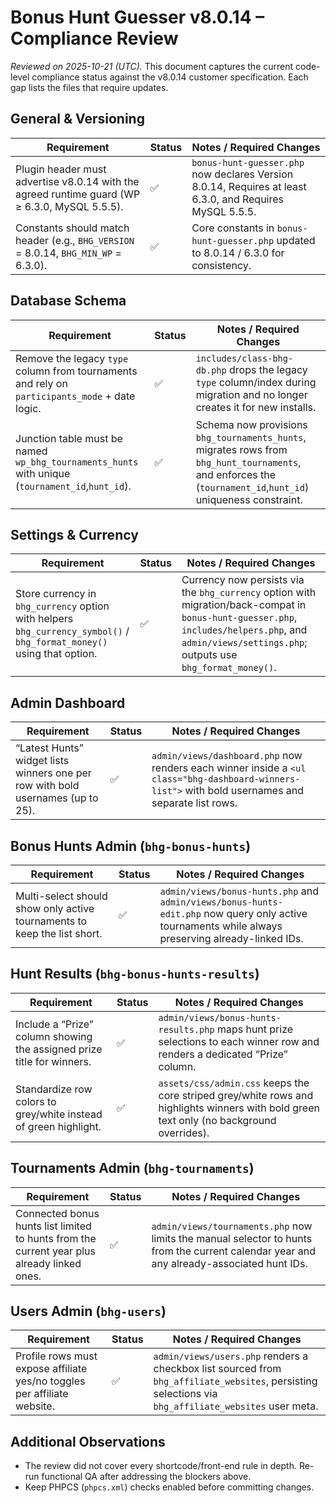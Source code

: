 # Bonus Hunt Guesser v8.0.14 – Compliance Review

*Reviewed on 2025-10-21 (UTC).* This document captures the current code-level compliance status against the v8.0.14 customer specification. Each gap lists the files that require updates.

## General & Versioning

| Requirement | Status | Notes / Required Changes |
| --- | --- | --- |
| Plugin header must advertise v8.0.14 with the agreed runtime guard (WP ≥ 6.3.0, MySQL 5.5.5). | ✅ | `bonus-hunt-guesser.php` now declares Version 8.0.14, Requires at least 6.3.0, and Requires MySQL 5.5.5. |
| Constants should match header (e.g., `BHG_VERSION` = 8.0.14, `BHG_MIN_WP` = 6.3.0). | ✅ | Core constants in `bonus-hunt-guesser.php` updated to 8.0.14 / 6.3.0 for consistency. |

## Database Schema

| Requirement | Status | Notes / Required Changes |
| --- | --- | --- |
| Remove the legacy `type` column from tournaments and rely on `participants_mode` + date logic. | ✅ | `includes/class-bhg-db.php` drops the legacy `type` column/index during migration and no longer creates it for new installs. |
| Junction table must be named `wp_bhg_tournaments_hunts` with unique (`tournament_id`,`hunt_id`). | ✅ | Schema now provisions `bhg_tournaments_hunts`, migrates rows from `bhg_hunt_tournaments`, and enforces the (`tournament_id`,`hunt_id`) uniqueness constraint. |

## Settings & Currency

| Requirement | Status | Notes / Required Changes |
| --- | --- | --- |
| Store currency in `bhg_currency` option with helpers `bhg_currency_symbol()` / `bhg_format_money()` using that option. | ✅ | Currency now persists via the `bhg_currency` option with migration/back-compat in `bonus-hunt-guesser.php`, `includes/helpers.php`, and `admin/views/settings.php`; outputs use `bhg_format_money()`. |

## Admin Dashboard

| Requirement | Status | Notes / Required Changes |
| --- | --- | --- |
| “Latest Hunts” widget lists winners one per row with bold usernames (up to 25). | ✅ | `admin/views/dashboard.php` now renders each winner inside a `<ul class="bhg-dashboard-winners-list">` with bold usernames and separate list rows. |

## Bonus Hunts Admin (`bhg-bonus-hunts`)

| Requirement | Status | Notes / Required Changes |
| --- | --- | --- |
| Multi-select should show only active tournaments to keep the list short. | ✅ | `admin/views/bonus-hunts.php` and `admin/views/bonus-hunts-edit.php` now query only active tournaments while always preserving already-linked IDs. |

## Hunt Results (`bhg-bonus-hunts-results`)

| Requirement | Status | Notes / Required Changes |
| --- | --- | --- |
| Include a “Prize” column showing the assigned prize title for winners. | ✅ | `admin/views/bonus-hunts-results.php` maps hunt prize selections to each winner row and renders a dedicated “Prize” column. |
| Standardize row colors to grey/white instead of green highlight. | ✅ | `assets/css/admin.css` keeps the core striped grey/white rows and highlights winners with bold green text only (no background overrides). |

## Tournaments Admin (`bhg-tournaments`)

| Requirement | Status | Notes / Required Changes |
| --- | --- | --- |
| Connected bonus hunts list limited to hunts from the current year plus already linked ones. | ✅ | `admin/views/tournaments.php` now limits the manual selector to hunts from the current calendar year and any already-associated hunt IDs. |

## Users Admin (`bhg-users`)

| Requirement | Status | Notes / Required Changes |
| --- | --- | --- |
| Profile rows must expose affiliate yes/no toggles per affiliate website. | ✅ | `admin/views/users.php` renders a checkbox list sourced from `bhg_affiliate_websites`, persisting selections via `bhg_affiliate_websites` user meta. |

## Additional Observations

* The review did not cover every shortcode/front-end rule in depth. Re-run functional QA after addressing the blockers above.
* Keep PHPCS (`phpcs.xml`) checks enabled before committing changes.
